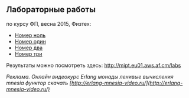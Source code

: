 ## Лабораторные работы
по курсу ФП, весна 2015, Физтех:

* [Номер ноль](/lab0)
* [Номер один](/lab1)
* [Номер два](/lab2)
* [Номер три](/lab3)

Результаты можно посмотреть здесь: http://mipt.eu01.aws.af.cm/labs

*Реклама. Онлайн видеокурс Erlang монады ленивые вычисления mnesia функтор скачать [http://erlang-mnesia-video.ru/](http://erlang-mnesia-video.ru/)*
